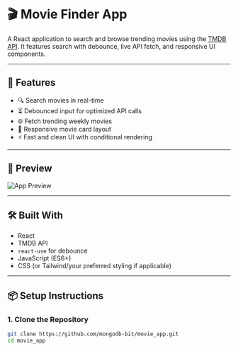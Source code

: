 # 🎬 Movie Finder App

A React application to search and browse trending movies using the [TMDB API](https://www.themoviedb.org/). It features search with debounce, live API fetch, and responsive UI components.

---

## 🚀 Features

- 🔍 Search movies in real-time
- ⏳ Debounced input for optimized API calls
- 🌐 Fetch trending weekly movies
- 🎨 Responsive movie card layout
- ⚡ Fast and clean UI with conditional rendering

---

## 📸 Preview

![App Preview](./hero.png)

---

## 🛠️ Built With

- React
- TMDB API
- `react-use` for debounce
- JavaScript (ES6+)
- CSS (or Tailwind/your preferred styling if applicable)

---

## 📦 Setup Instructions

### 1. Clone the Repository

```bash
git clone https://github.com/mongodb-bit/movie_app.git
cd movie_app

